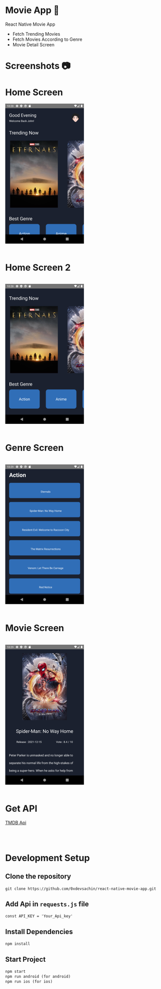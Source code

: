 # Movie App 🚀

React Native Movie App

* Fetch Trending Movies
* Fetch Movies According to Genre
* Movie Detail Screen


# Screenshots 📷

# Home Screen 

<img src="./src/assets/home01.png" width="250px">

<br />
<br />

# Home Screen 2

<br />


<img src="./src/assets/home02.png" width="250px">



<br />
<br />

# Genre Screen

<br />


<img src="./src/assets/genre.png" width="250px">



<br />
<br />

# Movie Screen

<br />


<img src="./src/assets/movie.png" width="250px">



<br />
<br />

# Get API

[TMDB Api](https://www.themoviedb.org)

<br />
<br />

# Development Setup


## Clone the repository
```shell
git clone https://github.com/0xdevsachin/react-native-movie-app.git

```
## Add Api in `requests.js` file
```shell
const API_KEY = 'Your_Api_key'
```

## Install Dependencies

```shell
npm install
```

## Start Project
```shell
npm start
npm run android (for android)
npm run ios (for ios)
```




































